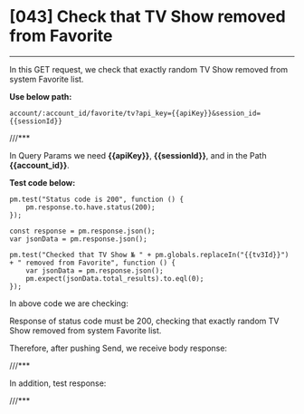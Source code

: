 # [043] Check that TV Show removed from Favorite
___

In this GET request, we check that exactly random TV Show removed from system Favorite list.

__Use below path:__
```
account/:account_id/favorite/tv?api_key={{apiKey}}&session_id={{sessionId}}
```
///***

In Query Params we need __{{apiKey}}__, __{{sessionId}}__, and in the Path __{{account_id}}__.

__Test code below:__
```
pm.test("Status code is 200", function () {
    pm.response.to.have.status(200);
});

const response = pm.response.json();
var jsonData = pm.response.json();

pm.test("Checked that TV Show № " + pm.globals.replaceIn("{{tv3Id}}") + " removed from Favorite", function () {
    var jsonData = pm.response.json();
    pm.expect(jsonData.total_results).to.eql(0);
});
```

In above code we are checking:

Response of status code must be 200, checking that exactly random TV Show removed from system Favorite list.

Therefore, after pushing Send, we receive body response:
 
///***

In addition, test response:

///***
